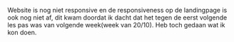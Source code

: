 Website is nog niet responsive en de responsiveness op de landingpage is ook nog niet af, dit kwam doordat ik dacht dat het tegen de eerst volgende les pas was van volgende week(week van 20/10). Heb toch gedaan wat ik kon doen.
